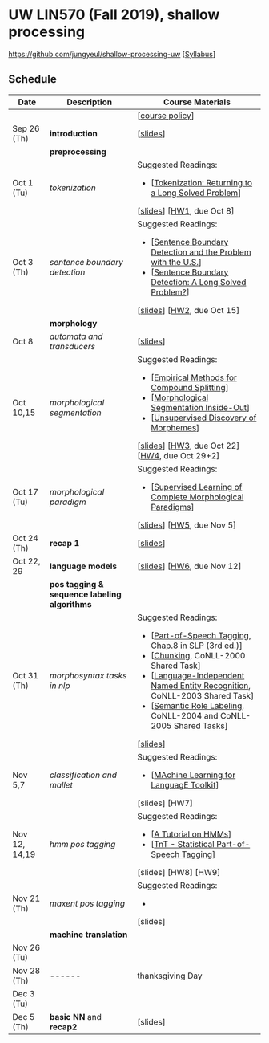 # UW LIN570 (Fall 2019), shallow processing 

https://github.com/jungyeul/shallow-processing-uw [[Syllabus](https://www.overleaf.com/read/xvnxwrgqrpzt)]

## Schedule
| Date |	Description	 |Course Materials |
| ------------ | ------------ | ------------  |
|  |  | [[course policy](https://drive.google.com/open?id=1Q0ddg8ZU0IRxa9HorTTKfnqrfg_KcUpd)] |
| Sep 26 (Th) | **introduction** | [[slides](https://www.overleaf.com/read/zdcvpbszggkq)]|
|  | **preprocessing**  | |
| Oct 1 (Tu) |  *tokenization*  |  Suggested Readings:  <ul><li>[[Tokenization: Returning to a Long Solved Problem](http://aclweb.org/anthology/P/P12/P12-2074.pdf)]</li></ul> [[slides](https://www.overleaf.com/read/jdgvkvxxhvbx)] [[HW1](https://www.overleaf.com/read/zvhzvbsfbbtf), due Oct 8]|
| Oct 3 (Th) | *sentence boundary detection*   |   Suggested Readings:  <ul><li>[[Sentence Boundary Detection and the Problem with the U.S.](http://aclweb.org/anthology/N/N09/N09-2061.pdf)]</li><li>[[Sentence Boundary Detection: A Long Solved Problem?](http://aclweb.org/anthology/C/C12/C12-2096.pdf)]</li></ul> [[slides](https://www.overleaf.com/read/nqmdhrfvsfnw)] [[HW2](https://www.overleaf.com/read/hpddrmcpqfkb), due Oct 15]|
|  | **morphology**  | |
| Oct 8  | *automata and transducers* | [[slides](https://www.overleaf.com/read/kqmymgpdjkfq)]  |
| Oct 10,15 | *morphological segmentation*  | Suggested Readings:  <ul><li>[[Empirical Methods for Compound Splitting](http://www.aclweb.org/anthology/E03-1076)]</li> <li>[[Morphological Segmentation Inside-Out](https://www.aclweb.org/anthology/D16-1256/)]</li><li>[[Unsupervised Discovery of Morphemes](http://aclweb.org/anthology/W02-0603)]</li></ul> [[slides](https://www.overleaf.com/read/jmwnfdnknbjc)] [[HW3](https://www.overleaf.com/read/kfgjbcvbfxmq), due Oct 22] [[HW4](https://www.overleaf.com/read/wtzvfqwvtbfw), due Oct 29+2]  |
| Oct 17 (Tu) | *morphological paradigm* | Suggested Readings:  <ul><li>[[Supervised Learning of Complete Morphological Paradigms](https://www.aclweb.org/anthology/N13-1138)]</li></ul> [[slides](https://www.overleaf.com/read/ssxrfqdqbybg)] [[HW5](https://www.overleaf.com/read/cxtrwcqwjdjy), due Nov 5] |
| Oct 24 (Th) | **recap 1** | [[slides](https://www.overleaf.com/read/nwqzyqzscyct)]|
| Oct 22, 29 | **language models** |  [[slides](https://www.overleaf.com/read/zhyvywqkmfpw)] [[HW6](https://www.overleaf.com/read/npkzqnzjtscg), due Nov 12] |
|  | **pos tagging & sequence labeling algorithms**  | |
| Oct 31 (Th) | *morphosyntax tasks in nlp* |  Suggested Readings:  <ul><li>[[Part-of-Speech Tagging](https://web.stanford.edu/~jurafsky/slp3/8.pdf), Chap.8 in SLP (3rd ed.)]</li>  <li>[[Chunking](https://www.clips.uantwerpen.be/conll2000/chunking/), CoNLL-2000 Shared Task]</li> <li>[[Language-Independent Named Entity Recognition](https://www.clips.uantwerpen.be/conll2003/ner/), CoNLL-2003 Shared Task]</li><li>[[Semantic Role Labeling](http://www.lsi.upc.edu/~srlconll/), CoNLL-2004 and CoNLL-2005 Shared Tasks]</li> </ul>[[slides](https://www.overleaf.com/read/fywzsvzvwvff)] |
| Nov 5,7 | *classification and mallet* | Suggested Readings:  <ul><li>[[MAchine Learning for LanguagE Toolkit](http://mallet.cs.umass.edu)]</li> </ul> [slides] [HW7]  |
| Nov 12, 14,19 | *hmm pos tagging* | Suggested Readings:  <ul><li>[[A Tutorial on HMMs](https://www.ece.ucsb.edu/Faculty/Rabiner/ece259/Reprints/tutorial%20on%20hmm%20and%20applications.pdf)]</li><li>[[TnT - Statistical Part-of-Speech Tagging](http://www.coli.uni-saarland.de/~thorsten/tnt/)]</li></ul> [slides] [HW8] [HW9]  |
| Nov 21 (Th)  | *maxent pos tagging* | Suggested Readings:  <ul><li> </li></ul> [slides]   |
|  | **machine translation**  | |
| Nov 26 (Tu) |  |    |
| Nov 28 (Th) | ------ | thanksgiving Day  |
| Dec 3 (Tu) |  |    |
| Dec 5 (Th) | **basic NN** and **recap2** |[slides] |





